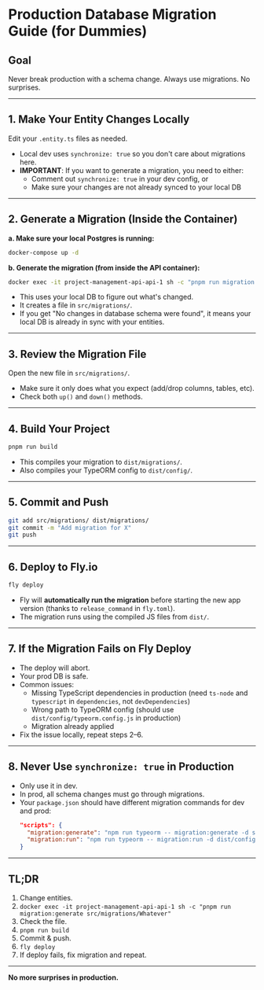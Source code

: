 # Production Database Migration Guide (for Dummies)

## Goal
Never break production with a schema change. Always use migrations. No surprises.

---

## 1. Make Your Entity Changes Locally
Edit your `.entity.ts` files as needed.
- Local dev uses `synchronize: true` so you don't care about migrations here.
- **IMPORTANT**: If you want to generate a migration, you need to either:
  - Comment out `synchronize: true` in your dev config, or
  - Make sure your changes are not already synced to your local DB

---

## 2. Generate a Migration (Inside the Container)

**a. Make sure your local Postgres is running:**
```bash
docker-compose up -d
```

**b. Generate the migration (from inside the API container):**
```bash
docker exec -it project-management-api-api-1 sh -c "pnpm run migration:generate src/migrations/YourMigrationName"
```
- This uses your local DB to figure out what's changed.
- It creates a file in `src/migrations/`.
- If you get "No changes in database schema were found", it means your local DB is already in sync with your entities.

---

## 3. Review the Migration File
Open the new file in `src/migrations/`.
- Make sure it only does what you expect (add/drop columns, tables, etc).
- Check both `up()` and `down()` methods.

---

## 4. Build Your Project
```bash
pnpm run build
```
- This compiles your migration to `dist/migrations/`.
- Also compiles your TypeORM config to `dist/config/`.

---

## 5. Commit and Push
```bash
git add src/migrations/ dist/migrations/
git commit -m "Add migration for X"
git push
```

---

## 6. Deploy to Fly.io
```bash
fly deploy
```
- Fly will **automatically run the migration** before starting the new app version (thanks to `release_command` in `fly.toml`).
- The migration runs using the compiled JS files from `dist/`.

---

## 7. If the Migration Fails on Fly Deploy
- The deploy will abort.
- Your prod DB is safe.
- Common issues:
  - Missing TypeScript dependencies in production (need `ts-node` and `typescript` in `dependencies`, not `devDependencies`)
  - Wrong path to TypeORM config (should use `dist/config/typeorm.config.js` in production)
  - Migration already applied
- Fix the issue locally, repeat steps 2–6.

---

## 8. Never Use `synchronize: true` in Production
- Only use it in dev.
- In prod, all schema changes must go through migrations.
- Your `package.json` should have different migration commands for dev and prod:
  ```json
  "scripts": {
    "migration:generate": "npm run typeorm -- migration:generate -d src/config/typeorm.config.ts",
    "migration:run": "npm run typeorm -- migration:run -d dist/config/typeorm.config.js"
  }
  ```

---

## TL;DR
1. Change entities.
2. `docker exec -it project-management-api-api-1 sh -c "pnpm run migration:generate src/migrations/Whatever"`
3. Check the file.
4. `pnpm run build`
5. Commit & push.
6. `fly deploy`
7. If deploy fails, fix migration and repeat.

---

**No more surprises in production.** 